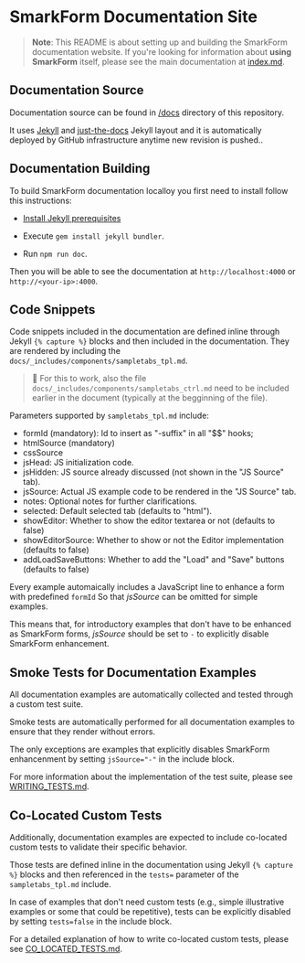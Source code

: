 # SmarkForm Documentation Site

> **Note**: This README is about setting up and building the SmarkForm
> documentation website. If you're looking for information about **using
> SmarkForm** itself, please see the main documentation at
> [index.md](index.md).


## Documentation Source

Documentation source can be found in [/docs](/docs) directory of this
repository.

It uses [Jekyll](https://jekyllrb.com/) and
[just-the-docs](https://just-the-docs.github.io/just-the-docs/) Jekyll layout
and it is automatically deployed by GitHub infrastructure anytime new revision
is pushed..


## Documentation Building

To build SmarkForm documentation localloy you first need to install follow this
instructions:

  * [Install Jekyll prerequisites](https://jekyllrb.com/docs/installation/)

  * Execute `gem install jekyll bundler`.

  * Run `npm run doc`.

Then you will be able to see the documentation at `http://localhost:4000` or
`http://<your-ip>:4000`.


## Code Snippets

Code snippets included in the documentation are defined inline through Jekyll
`{% capture %}` blocks and then included in the documentation. They are
rendered by including the `docs/_includes/components/sampletabs_tpl.md`.

> 📌 For this to work, also the file
> `docs/_includes/components/sampletabs_ctrl.md` need to be included earlier in
> the document (typically at the begginning of the file).

Parameters supported by `sampletabs_tpl.md` include:

  * formId (mandatory): Id to insert as "-suffix" in all "$$" hooks;
  * htmlSource (mandatory)
  * cssSource
  * jsHead: JS initialization code.
  * jsHidden: JS source already discussed (not shown in the "JS Source" tab).
  * jsSource: Actual JS example code to be rendered in the "JS Source" tab.
  * notes: Optional notes for further clarifications.
  * selected: Default selected tab (defaults to "html").
  * showEditor: Whether to show the editor textarea or not (defaults to false)
  * showEditorSource: Whether to show or not the Editor implementation (defaults to false)
  * addLoadSaveButtons: Whether to add the "Load" and "Save" buttons (defaults to false)

Every example automaically includes a JavaScript line to enhance a form with
predefined `formId` So that *jsSource* can be omitted for simple examples.

This means that, for introductory examples that don't have to be enhanced as
SmarkForm forms, *jsSource* should be set to `-` to explicitly disable
SmarkForm enhancement.


## Smoke Tests for Documentation Examples

All documentation examples are automatically collected and tested through a
custom test suite.

Smoke tests are automatically performed for all documentation examples to ensure
that they render without errors.

The only exceptions are examples that explicitly disables SmarkForm
enhancenment by setting `jsSource="-"` in the include block.

For more information about the implementation of the test suite, please see
[WRITING_TESTS.md](WRITING_TESTS.md).


## Co-Located Custom Tests

Additionally, documentation examples are expected to include co-located custom
tests to validate their specific behavior.

Those tests are defined inline in the documentation using Jekyll
`{% capture %}` blocks and then referenced in the `tests=` parameter of the
`sampletabs_tpl.md` include.

In case of examples that don't need custom tests (e.g., simple illustrative
examples or some that could be repetitive), tests can be explicitly disabled by
setting `tests=false` in the include block.

For a detailed explanation of how to write co-located custom tests, please see
[CO_LOCATED_TESTS.md](CO_LOCATED_TESTS.md).





